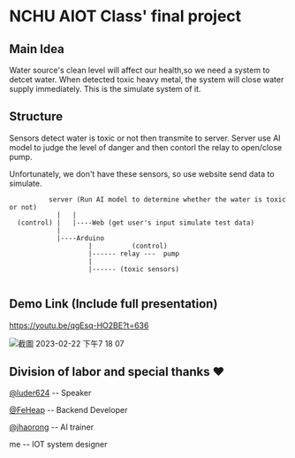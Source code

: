 # NCHU AIOT Class' final project  

## Main Idea

Water source's clean level will affect our health,so we need a system to detcet water. When detected toxic heavy metal, the system will close water supply immediately. This is the simulate system of it.

## Structure

Sensors detect water is toxic or not then transmite to server.
Server use AI model to judge the level of danger and then contorl the relay to open/close pump.

Unfortunately, we don't have these sensors, so use website send data to simulate.

```code
          server (Run AI model to determine whether the water is toxic or not)
            |   |
  (control) |   |----Web (get user's input simulate test data)
            |
            |----Arduino
                    |          (control)
                    |------ relay ---  pump  
                    |          
                    |------ (toxic sensors) 
                        
```

## Demo Link (Include full presentation)

<https://youtu.be/qgEsq-HO2BE?t=636>

![截圖 2023-02-22 下午7 18 07](https://user-images.githubusercontent.com/33981880/220605356-b2c52682-d726-4eb0-b9b4-c87365399431.png)


## Division of labor and special thanks ❤️

[@luder624](https://github.com/luder624) -- Speaker

[@FeHeap](https://github.com/FeHeap) -- Backend Developer

[@jhaorong](https://github.com/jhaorong) -- AI trainer

me -- IOT system designer
